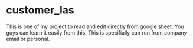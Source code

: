 # customer_las
This is one of my project to read and edit directly from google sheet. You guys can learn it easily from this. This is specifially can run from company email or personal. 
